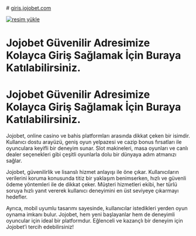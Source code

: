 <meta name="google-site-verification" content="bEJLFjdtepeZwrsB0MeYGcm_Md7WK4x7rfktxgg6vfs" />
# <a href="https://joiobet961.com">giris.jojobet.com</a>

<a href="https://joiobet961.com"><img src="https://resmim.net/cdn/2024/10/24/mqwkfc.png" alt="resim yükle" border="0" /></a>


# Jojobet Güvenilir Adresimize Kolayca Giriş Sağlamak İçin Buraya Katılabilirsiniz.

# Jojobet Güvenilir Adresimize Kolayca Giriş Sağlamak İçin Buraya Katılabilirsiniz.

Jojobet, online casino ve bahis platformları arasında dikkat çeken bir isimdir. Kullanıcı dostu arayüzü, geniş oyun yelpazesi ve cazip bonus fırsatları ile oyunculara keyifli bir deneyim sunar. Slot makineleri, masa oyunları ve canlı dealer seçenekleri gibi çeşitli oyunlarla dolu bir dünyaya adım atmanızı sağlar.

Jojobet, güvenilirlik ve lisanslı hizmet anlayışı ile öne çıkar. Kullanıcıların verilerini koruma konusunda titiz bir yaklaşım benimserken, hızlı ve güvenli ödeme yöntemleri ile de dikkat çeker. Müşteri hizmetleri ekibi, her türlü soruya hızlı yanıt vererek kullanıcı deneyimini en üst seviyeye çıkarmayı hedefler.

Ayrıca, mobil uyumlu tasarımı sayesinde, kullanıcılar istedikleri yerden oyun oynama imkanı bulur. Jojobet, hem yeni başlayanlar hem de deneyimli oyuncular için ideal bir platformdur. Eğlenceli ve kazançlı bir deneyim için Jojobet’i tercih edebilirsiniz!
